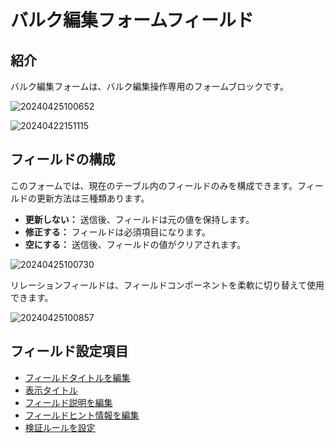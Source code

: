 # バルク編集フォームフィールド #

## 紹介

バルク編集フォームは、バルク編集操作専用のフォームブロックです。

![20240425100652](https://static-docs.nocobase.com/20240425100652.png)

![20240422151115](https://static-docs.nocobase.com/20240422151115.png)

## フィールドの構成

このフォームでは、現在のテーブル内のフィールドのみを構成できます。フィールドの更新方法は三種類あります。

- **更新しない：** 送信後、フィールドは元の値を保持します。
- **修正する：** フィールドは必須項目になります。
- **空にする：** 送信後、フィールドの値がクリアされます。

![20240425100730](https://static-docs.nocobase.com/20240425100730.png)

リレーションフィールドは、フィールドコンポーネントを柔軟に切り替えて使用できます。

![20240425100857](https://static-docs.nocobase.com/20240425100857.png)

## フィールド設定項目

- [フィールドタイトルを編集](/handbook/ui/fields/field-settings/edit-title)
- [表示タイトル](/handbook/ui/fields/field-settings/display-title)
- [フィールド説明を編集](/handbook/ui/fields/field-settings/edit-description)
- [フィールドヒント情報を編集](/handbook/ui/fields/field-settings/edit-tooltip)
- [検証ルールを設定](/handbook/ui/fields/field-settings/validation-rules)

